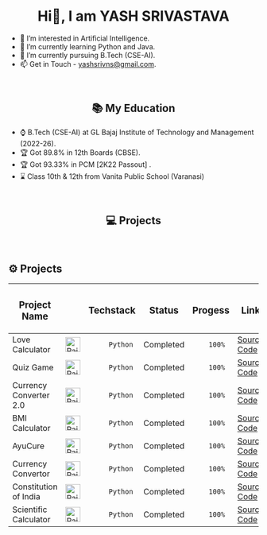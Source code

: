 
<h1 align="center"> Hi👋, I am YASH SRIVASTAVA</h1>


- 👀 I’m interested in Artificial Intelligence.
- 🌱 I’m currently learning Python and Java.
- 💞️ I’m currently pursuing B.Tech (CSE-AI).
- 📫 Get in Touch - yashsrivns@gmail.com.


<br>
<h2 align="center">📚 My Education </h2>

- ⌚ B.Tech (CSE-AI) at GL Bajaj Institute of Technology and Management (2022-26).
- 🏆 Got 89.8% in 12th Boards (CBSE).
- 🏆 Got 93.33% in PCM [2K22 Passout] .
- ⌛ Class 10th & 12th from Vanita Public School (Varanasi)


<br>

<h2 align = "center">💻 Projects  </h2>

<br>

<h2>⚙️ Projects  </h2>

| <h3>Project Name</h3> | | <h3>Techstack</h3> | <h3>Status</h3> | <h3>Progess</h3> | <h3>Link</h3> |
|-----------|-----------|-----------|-----------|-----------|-----------|
|  Love Calculator |<img src="https://raw.githubusercontent.com/yashsrivastavaaa/yashsrivastavaaa/main/Images/images.jpg" alt="Rait" width="30" height="30"/> | ```      Python     ```| Completed | ```     100%     ```|[Source Code](https://github.com/yashsrivastavaaa/Love-Calculator)|
|  Quiz Game  |<img src="https://raw.githubusercontent.com/yashsrivastavaaa/yashsrivastavaaa/main/Images/images.jpg" alt="Rait" width="30" height="30"/> | ```      Python     ```| Completed | ```     100%     ```|[Source Code](https://github.com/yashsrivastavaaa/Quiz-Game/)|
| Currency Converter 2.0 | <img src="https://raw.githubusercontent.com/yashsrivastavaaa/yashsrivastavaaa/main/Images/images.jpg" alt="Rait" width="30" height="30"/> | ```      Python     ```| Completed | ```     100%     ``` |[Source Code](https://github.com/yashsrivastavaaa/Currency-Calculator-2.0)|
| BMI Calculator |<img src="https://raw.githubusercontent.com/yashsrivastavaaa/yashsrivastavaaa/main/Images/images.jpg" alt="Rait" width="30" height="30"/>|```      Python     ```| Completed|  ```     100%     ``` |[Source Code](https://github.com/yashsrivastavaaa/BMI-Calculator/)|
| AyuCure |<img src="https://raw.githubusercontent.com/yashsrivastavaaa/yashsrivastavaaa/main/Images/images.jpg" alt="Rait" width="30" height="30"/>|```      Python     ```| Completed|  ```     100%     ``` |[Source Code](https://github.com/yashsrivastavaaa/AyuCure)|
| Currency Convertor |<img src="https://raw.githubusercontent.com/yashsrivastavaaa/yashsrivastavaaa/main/Images/images.jpg" alt="Rait" width="30" height="30"/>|```      Python     ``` | Completed| ```     100%     ``` |[Source Code](https://github.com/yashsrivastavaaa/Currency-Converter)|
| Constitution of India |<img src="https://raw.githubusercontent.com/yashsrivastavaaa/yashsrivastavaaa/main/Images/images.jpg" alt="Rait" width="30" height="30"/>| ```      Python     ``` | Completed |  ```     100%     ``` |[Source Code](https://github.com/yashsrivastavaaa/Constitution-of-India)|
| Scientific Calculator |<img src="https://raw.githubusercontent.com/yashsrivastavaaa/yashsrivastavaaa/main/Images/images.jpg" alt="Rait" width="30" height="30"/>| ```      Python     ```| Completed |  ```     100%     ``` |[Source Code](https://github.com/yashsrivastavaaa/Scientific-Calculator-Python)|

<br>





